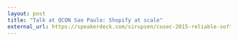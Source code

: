 ```yaml
---
layout: post
title: "Talk at QCON Sao Paulo: Shopify at scale"
external_url: https://speakerdeck.com/sirupsen/cusec-2015-reliable-software-in-a-chaotic-world
---
```

